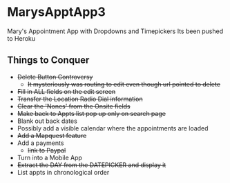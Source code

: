 # MarysApptApp3
Mary's Appointment App with Dropdowns and Timepickers
Its been pushed to Heroku

## Things to Conquer
* ~~Delete Button Controversy~~
    * ~~It mysteriously was routing to edit even though url pointed to delete~~
* ~~Fill in ALL fields on the edit screen~~
* ~~Transfer the Location Radio Dial information~~
* ~~Clear the 'Nones' from the Onsite fields~~
* ~~Make back to Appts list pop up only on search page~~
* Blank out back dates
* Possibly add a visible calendar where the appointments are loaded
* ~~Add a Mapquest feature~~
* Add a payments
     * ~~link to Paypal~~
* Turn into a Mobile App
* ~~Extract the DAY from the DATEPICKER and display it~~
* List appts in chronological order
